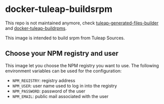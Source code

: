 docker-tuleap-buildsrpm
=========================

This repo is not maintained anymore, check [tuleap-generated-files-builder](https://tuleap.net/plugins/git/tuleap/docker/tuleap-generated-files-builder)
and [docker-tuleap-buildrpms](https://github.com/Enalean/docker-tuleap-buildrpms).

This image is intended to build srpm from Tuleap Sources.

## Choose your NPM registry and user

This image let you choose the NPM registry you want to use.
The following environment variables can be used for the configuration:
  * ``NPM_REGISTRY``: registry address
  * ``NPM_USER``: user name used to log in into the registry
  * ``NPM_PASSWORD``: password of the user
  * ``NPM_EMAIL``: public mail associated with the user
